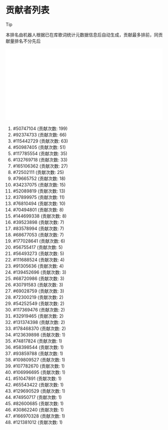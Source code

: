 # 贡献者列表

> [!TIP]
> 本排名由机器人根据已在库歌词统计元数据信息后自动生成，贡献最多排前，同贡献量排名不分先后

![贡献者头像画廊](./CONTRIBUTORS.svg)

1. #50747104 (贡献次数: 199)
2. #92374733 (贡献次数: 66)
3. #115442729 (贡献次数: 63)
4. #50987405 (贡献次数: 51)
5. #117785554 (贡献次数: 35)
6. #132769718 (贡献次数: 33)
7. #165106362 (贡献次数: 27)
8. #72502111 (贡献次数: 25)
9. #79665752 (贡献次数: 18)
10. #34237075 (贡献次数: 15)
11. #52089819 (贡献次数: 13)
12. #37899975 (贡献次数: 11)
13. #76810494 (贡献次数: 10)
14. #70494801 (贡献次数: 8)
15. #144699338 (贡献次数: 8)
16. #39523898 (贡献次数: 7)
17. #83578994 (贡献次数: 7)
18. #68677053 (贡献次数: 7)
19. #177028641 (贡献次数: 6)
20. #56755417 (贡献次数: 5)
21. #56493273 (贡献次数: 5)
22. #111688524 (贡献次数: 4)
23. #91305636 (贡献次数: 4)
24. #139452696 (贡献次数: 3)
25. #68720986 (贡献次数: 3)
26. #30791583 (贡献次数: 3)
27. #69028759 (贡献次数: 3)
28. #72300219 (贡献次数: 2)
29. #54252549 (贡献次数: 2)
30. #117369476 (贡献次数: 2)
31. #32919465 (贡献次数: 2)
32. #131374398 (贡献次数: 2)
33. #178468370 (贡献次数: 2)
34. #123639898 (贡献次数: 1)
35. #74817824 (贡献次数: 1)
36. #58398544 (贡献次数: 1)
37. #93859788 (贡献次数: 1)
38. #109809527 (贡献次数: 1)
39. #107782670 (贡献次数: 1)
40. #106996695 (贡献次数: 1)
41. #51047891 (贡献次数: 1)
42. #65543422 (贡献次数: 1)
43. #129690529 (贡献次数: 1)
44. #74950717 (贡献次数: 1)
45. #82600685 (贡献次数: 1)
46. #30862240 (贡献次数: 1)
47. #166970328 (贡献次数: 1)
48. #121381012 (贡献次数: 1)
